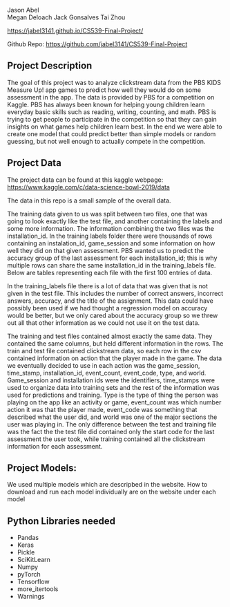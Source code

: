 Jason Abel  
Megan Deloach
Jack Gonsalves
Tai Zhou

https://jabel3141.github.io/CS539-Final-Project/


Github Repo:
https://github.com/jabel3141/CS539-Final-Project


## Project Description
The goal of this project was to analyze clickstream data from the PBS KIDS Measure Up! app games to predict how well they would do on some assessment in the app. The data is provided by PBS for a competition on Kaggle. PBS has always been known for helping young children learn everyday basic skills such as reading, writing, counting, and math. PBS is trying to get people to participate in the competition so that they can gain insights on what games help children learn best. In the end we were able to create one model that could predict better than simple models or random guessing, but not well enough to actually compete in the competition. 


## Project Data

The project data can be found at this kaggle webpage: https://www.kaggle.com/c/data-science-bowl-2019/data

The data in this repo is a small sample of the overall data.

The training data given to us was split between two files, one that was going to look exactly like the test file, and another containing the labels and some more information. The information combining the two files was the installation_id. In the training labels folder there were thousands of rows containing an instalation_id, game_session and some information on how well they did on that given assessment. PBS wanted us to predict the accuracy group of the last assessment for each installation_id; this is why multiple rows can share the same installation_id in the training_labels file. Below are tables representing each file with the first 100 entries of data.

In the training_labels file there is a lot of data that was given that is not given in the test file. This includes the number of correct answers, incorrect answers, accuracy, and the title of the assignment. This data could have possibly been used if we had thought a regression model on accuracy would be better, but we only cared about the accuracy group so we threw out all that other information as we could not use it on the test data. 

The training and test files contained almost exactly the same data. They contained the same columns, but held different information in the rows. The train and test file contained clickstream data, so each row in the csv contained information on action that the player made in the game. The data we eventually decided to use in each action was the game_session, time_stamp, installation_id, event_count, event_code, type, and world. Game_session and installation ids were the identifiers, time_stamps were used to organize data into training sets and the rest of the information was used for predictions and training. Type is the type of thing the person was playing on the app like an activity or game, event_count was which number action it was that the player made, event_code was something that described what the user did, and world was one of the major sections the user was playing in. The only difference between the test and training file was the fact the the test file did contained only the start code for the last assessment the user took, while training contained all the clickstream information for each assessment. 


## Project Models:
We used multiple models which are descripbed in the website. How to download and run each model individually are on the website under each model


## Python Libraries needed
- Pandas
- Keras
- Pickle
- SciKitLearn
- Numpy
- pyTorch
- Tensorflow
- more_itertools
- Warnings

